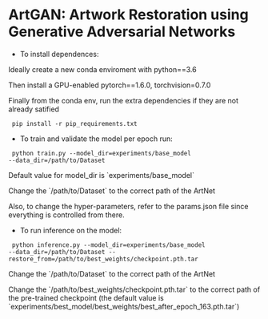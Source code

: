 # ArtGAN: Artwork Restoration using Generative Adversarial Networks

* To install dependences:

<p> Ideally create a new conda enviroment with python==3.6</p>
<p> Then install a GPU-enabled pytorch==1.6.0, torchvision=0.7.0</p>
<p> Finally from the conda env, run the extra dependencies if they are not already satified</p>
<code> pip install -r pip_requirements.txt</code>  
<p></p>

* To train and validate the model per epoch run:

<code> python train.py --model_dir=experiments/base_model --data_dir=/path/to/Dataset </code>

<p>Default value for model_dir is `experiments/base_model`</p>
<p>Change the `/path/to/Dataset` to the correct path of the ArtNet</p>
<p>Also, to change the hyper-parameters, refer to the params.json file since everything is controlled from there.</p>

* To run inference on the model:

<code> python inference.py --model_dir=experiments/base_model --data_dir=/path/to/Dataset -- restore_from=/path/to/best_weights/checkpoint.pth.tar </code>

<p>Change the `/path/to/Dataset` to the correct path of the ArtNet</p>
<p>Change the `/path/to/best_weights/checkpoint.pth.tar` to the correct path of the pre-trained checkpoint (the default value is `experiments/best_model/best_weights/best_after_epoch_163.pth.tar`)</p>
